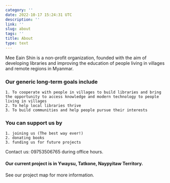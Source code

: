 ```yaml
---
category: ''
date: 2022-10-17 15:24:31 UTC
description: ''
link: ''
slug: about
tags: ''
title: About
type: text
---
```

Mee Eain Shin is a non-profit organization, founded with the aim of developing libraries and improving the education of people living in villages and remote regions in Myanmar. 

### Our generic long-term goals include
	1. To cooperate with people in villages to build libraries and bring the opportunity to access knowledge and modern technology to people living in villages
	2. To help local libraries thrive
	3. To build communities and help people pursue their interests

### You can support us by
	1. joining us (The best way ever!)
	2. donating books
	3. funding us for future projects
Contact us: 09753506765 during office hours.

#### Our current project is in Ywaysu, Tatkone, Naypyitaw Territory. 
See our project map for more information.